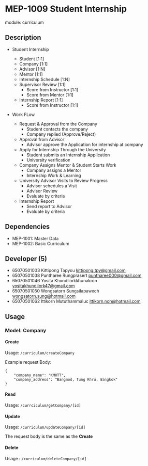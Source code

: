 # MEP-1009 Student Internship

module: curriculum

## Description

- Student Internship
    - Student [1:1]
    - Company [1:1]
    - Advisor [1:N]
    - Mentor [1:1]
    - Internship Schedule [1:N]
    - Supervisor Review [1:1]
        - Score from Instructor [1:1]
        - Score from Mentor [1:1]
    - Internship Report [1:1]
        - Score from Instructor [1:1]
        
- Work FLow
    - Request & Approval from the Company
        - Student contacts the company
        - Company replied (Approve/Reject)
    - Approval from Advisor
        - Advisor approve the Application for internship at company
    - Apply for Internship Through the University
        - Student submits an Internship Application
        - University verification
    - Company Assigns Mentor & Student Starts Work
        - Company assigns a Mentor
        - Internship Work & Learning
    - University Advisor Visits to Review Progress
        - Advisor schedules a Visit
        - Advisor Review
        - Evaluate by criteria
    - Internship Report
        - Send report to Advisor
        - Evaluate by criteria
## Dependencies

- MEP-1001: Master Data
- MEP-1002: Basic Curriculum

## Developer (5)

- 65070501003 Kittipong Tapyou kittipong.tpy@gmail.com
- 65070501038 Puntharee Rungprasert puntharee000@gmail.com
- 65070501046 Yosita Khundilorkkhunakron yositakhundilork47@gmail.com
- 65070501050 Wongsatorn Sungsilapawech wongsatorn.sung@hotmail.com
- 65070501062 Ittikorn Mututhammaluc ittikorn.non@hotmail.com

## Usage

### Model: Company

#### Create 

Usage: `/curriculum/createCompany` 

Example request Body:
```
{
    "company_name": "KMUTT",
    "company_address": "Bangmod, Tung Khru, Bangkok"
}
```

#### Read

Usage: `/currciculum/getCompany/[id]`

#### Update

Usage: `/curriculum/updateCompany/[id]`

The request body is the same as the **Create**

#### Delete

Usage : `/curriculum/deleteCompany/[id]`

